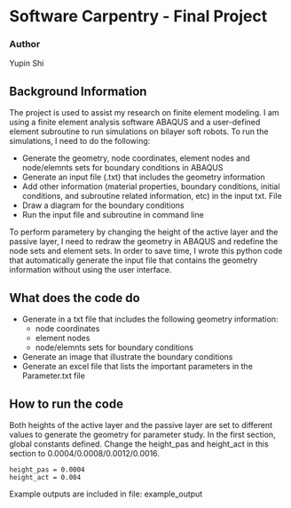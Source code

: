# Software Carpentry - Final Project

### Author
Yupin Shi

## Background Information
The project is used to assist my research on finite element modeling. I am using a finite element analysis software ABAQUS and a user-defined element subroutine to run simulations on bilayer soft robots. To run the simulations, I need to do the following:
* Generate the geometry, node coordinates, element nodes and node/elemnts sets for boundary conditions in ABAQUS
* Generate an input file (.txt) that includes the geometry information
* Add other information (material properties, boundary conditions, initial conditions, and subroutine related information, etc) in the input txt. File
* Draw a diagram for the boundary conditions
* Run the input file and subroutine in command line

To perform parametery by changing the height of the active layer and the passive layer, I need to redraw the geometry in ABAQUS and redefine the node sets and element sets. In order to save time, I wrote this python code that automatically generate the input file that contains the geometry information without using the user interface. 

## What does the code do
* Generate in a txt file that includes the following geometry information:
  * node coordinates
  * element nodes
  * node/elemnts sets for boundary conditions
* Generate an image that illustrate the boundary conditions
* Generate an excel file that lists the important parameters in the Parameter.txt file

## How to run the code
Both heights of the active layer and the passive layer are set to different values to generate the geometry for parameter study. In the first section, global constants defined. Change the height_pas and height_act in this section to 0.0004/0.0008/0.0012/0.0016.
```
height_pas = 0.0004
height_act = 0.004
```
Example outputs are included in file: example_output
